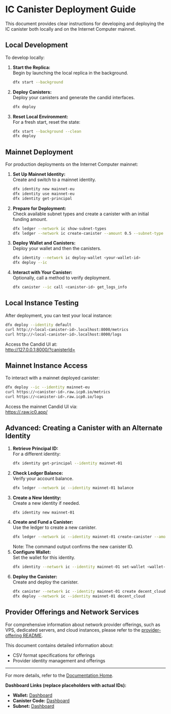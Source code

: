 # IC Canister Deployment Guide

This document provides clear instructions for developing and deploying the IC canister both locally and on the Internet Computer mainnet.

## Local Development

To develop locally:

1. **Start the Replica:**  
   Begin by launching the local replica in the background.
   ```bash
   dfx start --background
   ```
2. **Deploy Canisters:**  
   Deploy your canisters and generate the candid interfaces.
   ```bash
   dfx deploy
   ```
3. **Reset Local Environment:**  
   For a fresh start, reset the state:
   ```bash
   dfx start --background --clean
   dfx deploy
   ```

## Mainnet Deployment

For production deployments on the Internet Computer mainnet:

1. **Set Up Mainnet Identity:**  
   Create and switch to a mainnet identity.
   ```bash
   dfx identity new mainnet-eu
   dfx identity use mainnet-eu
   dfx identity get-principal
   ```
2. **Prepare for Deployment:**  
   Check available subnet types and create a canister with an initial funding amount.
   ```bash
   dfx ledger --network ic show-subnet-types
   dfx ledger --network ic create-canister --amount 0.5 --subnet-type european <your-canister-id>
   ```
3. **Deploy Wallet and Canisters:**  
   Deploy your wallet and then the canisters.
   ```bash
   dfx identity --network ic deploy-wallet <your-wallet-id>
   dfx deploy --ic
   ```
4. **Interact with Your Canister:**  
   Optionally, call a method to verify deployment.
   ```bash
   dfx canister --ic call <canister-id> get_logs_info
   ```

## Local Instance Testing

After deployment, you can test your local instance:
```bash
dfx deploy --identity default
curl http://<local-canister-id>.localhost:8000/metrics
curl http://<local-canister-id>.localhost:8000/logs
```
Access the Candid UI at:  
[http://127.0.0.1:8000/?canisterId=<local-canister-id>](http://127.0.0.1:8000/?canisterId=<local-canister-id>)

## Mainnet Instance Access

To interact with a mainnet deployed canister:
```bash
dfx deploy --ic --identity mainnet-eu
curl https://<canister-id>.raw.icp0.io/metrics
curl https://<canister-id>.raw.icp0.io/logs
```
Access the mainnet Candid UI via:  
[https://<your-canister-id>.raw.ic0.app/](https://<your-canister-id>.raw.ic0.app/)

## Advanced: Creating a Canister with an Alternate Identity

1. **Retrieve Principal ID:**  
   For a different identity:
   ```bash
   dfx identity get-principal --identity mainnet-01
   ```
2. **Check Ledger Balance:**  
   Verify your account balance.
   ```bash
   dfx ledger --network ic --identity mainnet-01 balance
   ```
3. **Create a New Identity:**  
   Create a new identity if needed.
   ```bash
   dfx identity new mainnet-01
   ```
4. **Create and Fund a Canister:**  
   Use the ledger to create a new canister.
   ```bash
   dfx ledger --network ic --identity mainnet-01 create-canister --amount 1 <wallet-address>
   ```
   Note: The command output confirms the new canister ID.
5. **Configure Wallet:**  
   Set the wallet for this identity.
   ```bash
   dfx identity --network ic --identity mainnet-01 set-wallet <wallet-id>
   ```
6. **Deploy the Canister:**  
   Create and deploy the canister.
   ```bash
   dfx canister --network ic --identity mainnet-01 create decent_cloud
   dfx deploy --network ic --identity mainnet-01 decent_cloud
   ```

## Provider Offerings and Network Services

For comprehensive information about network provider offerings, such as VPS, dedicated servers, and cloud instances, please refer to the [provider-offering README](../provider-offering/README.md).

This document contains detailed information about:
- CSV format specifications for offerings
- Provider identity management and offerings

---

For more details, refer to the [Documentation Home](../docs/README.md).

**Dashboard Links (replace placeholders with actual IDs):**  
- **Wallet:** [Dashboard](https://dashboard.internetcomputer.org/canister/<wallet-id>)  
- **Canister Code:** [Dashboard](https://dashboard.internetcomputer.org/canister/<canister-id>)  
- **Subnet:** [Dashboard](https://dashboard.internetcomputer.org/subnet/<subnet-id>)